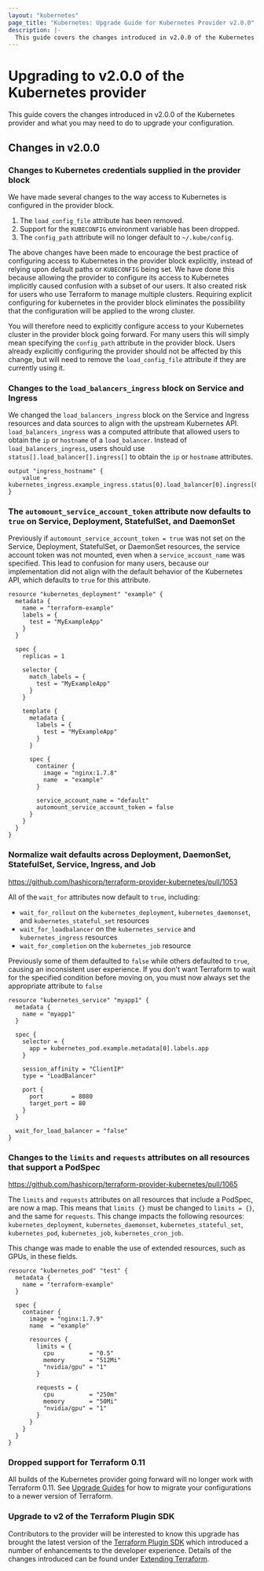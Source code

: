 ```yaml
---
layout: "kubernetes"
page_title: "Kubernetes: Upgrade Guide for Kubernetes Provider v2.0.0"
description: |-
  This guide covers the changes introduced in v2.0.0 of the Kubernetes provider and what you may need to do to upgrade your configuration.
---
```


# Upgrading to v2.0.0 of the Kubernetes provider

This guide covers the changes introduced in v2.0.0 of the Kubernetes provider and what you may need to do to upgrade your configuration.

## Changes in v2.0.0

### Changes to Kubernetes credentials supplied in the provider block

We have made several changes to the way access to Kubernetes is configured in the provider block.

1. The `load_config_file` attribute has been removed.
2. Support for the `KUBECONFIG` environment variable has been dropped.
3. The `config_path` attribute will no longer default to `~/.kube/config`.

The above changes have been made to encourage the best practice of configuring access to Kubernetes in the provider block explicitly, instead of relying upon default paths or `KUBECONFIG` being set. We have done this because allowing the provider to configure its access to Kubernetes implicitly caused confusion with a subset of our users. It also created risk for users who use Terraform to manage multiple clusters. Requiring explicit configuring for kubernetes in the provider block eliminates the possibility that the configuration will be applied to the wrong cluster.

You will therefore need to explicitly configure access to your Kubernetes cluster in the provider block going forward. For many users this will simply mean specifying the `config_path` attribute in the provider block. Users already explicitly configuring the provider should not be affected by this change, but will need to remove the `load_config_file` attribute if they are currently using it.

### Changes to the `load_balancers_ingress` block on Service and Ingress

We changed the `load_balancers_ingress` block on the Service and Ingress resources and data sources to align with the upstream Kubernetes API. `load_balancers_ingress` was a computed attribute that allowed users to obtain the `ip` or `hostname` of a `load_balancer`. Instead of `load_balancers_ingress`, users should use `status[].load_balancer[].ingress[]` to obtain the `ip` or `hostname` attributes.

```hcl
output "ingress_hostname" {
    value = kubernetes_ingress.example_ingress.status[0].load_balancer[0].ingress[0].hostname
}
```

### The `automount_service_account_token` attribute now defaults to `true` on Service, Deployment, StatefulSet, and DaemonSet 

Previously if `automount_service_account_token = true` was not set on the Service, Deployment, StatefulSet, or DaemonSet resources, the service account token was not mounted, even when a `service_account_name` was specified.  This lead to confusion for many users, because our implementation did not align with the default behavior of the Kubernetes API, which defaults to `true` for this attribute.

```hcl
resource "kubernetes_deployment" "example" {
  metadata {
    name = "terraform-example"
    labels = {
      test = "MyExampleApp"
    }
  }

  spec {
    replicas = 1

    selector {
      match_labels = {
        test = "MyExampleApp"
      }
    }

    template {
      metadata {
        labels = {
          test = "MyExampleApp"
        }
      }

      spec {
        container {
          image = "nginx:1.7.8"
          name  = "example"
        }
        
        service_account_name = "default"
        automount_service_account_token = false
      }
    }
  }
}
```

### Normalize wait defaults across Deployment, DaemonSet, StatefulSet, Service, Ingress, and Job
https://github.com/hashicorp/terraform-provider-kubernetes/pull/1053

All of the `wait_for` attributes now default to `true`, including:
- `wait_for_rollout` on the `kubernetes_deployment`, `kubernetes_daemonset`, and `kubernetes_stateful_set` resources
- `wait_for_loadbalancer` on the `kubernetes_service` and `kubernetes_ingress` resources
- `wait_for_completion` on the `kubernetes_job` resource

Previously some of them defaulted to `false` while others defaulted to `true`, causing an inconsistent user experience. If you don't want Terraform to wait for the specified condition before moving on, you must now always set the appropriate attribute to `false`

```hcl
resource "kubernetes_service" "myapp1" {
  metadata {
    name = "myapp1"
  }

  spec {
    selector = {
      app = kubernetes_pod.example.metadata[0].labels.app
    }

    session_affinity = "ClientIP"
    type = "LoadBalancer"

    port {
      port        = 8080
      target_port = 80
    }
  }

  wait_for_load_balancer = "false"
}
```

### Changes to the `limits` and `requests` attributes on all resources that support a PodSpec
https://github.com/hashicorp/terraform-provider-kubernetes/pull/1065

The `limits` and `requests` attributes on all resources that include a PodSpec, are now a map.  This means that `limits {}` must be changed to `limits = {}`, and the same for `requests`. This change impacts the following resources: `kubernetes_deployment`, `kubernetes_daemonset`, `kubernetes_stateful_set`, `kubernetes_pod`, `kubernetes_job`, `kubernetes_cron_job`. 

This change was made to enable the use of extended resources, such as GPUs, in these fields.

```hcl
resource "kubernetes_pod" "test" {
  metadata {
    name = "terraform-example"
  }

  spec {
    container {
      image = "nginx:1.7.9"
      name  = "example"
      
      resources {
        limits = {
          cpu          = "0.5"
          memory       = "512Mi"
          "nvidia/gpu" = "1"
        }

        requests = {
          cpu          = "250m"
          memory       = "50Mi"
          "nvidia/gpu" = "1"
        }
      }
    }
  }
}
```


### Dropped support for Terraform 0.11

All builds of the Kubernetes provider going forward will no longer work with Terraform 0.11. See [Upgrade Guides](https://www.terraform.io/upgrade-guides/index.html) for how to migrate your configurations to a newer version of Terraform.

### Upgrade to v2 of the Terraform Plugin SDK

Contributors to the provider will be interested to know this upgrade has brought the latest version of the [Terraform Plugin SDK](https://github.com/hashicorp/terraform-plugin-sdk) which introduced a number of enhancements to the developer experience. Details of the changes introduced can be found under [Extending Terraform](https://www.terraform.io/docs/extend/guides/v2-upgrade-guide.html).
